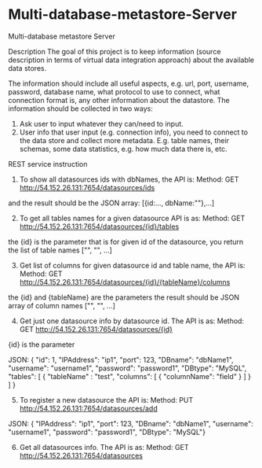 # Multi-database-metastore-Server
Multi-database metastore Server

Description
The goal of this project is to keep information (source description in terms of virtual data integration approach) about the available data stores.
 
The information should include all useful aspects, e.g. url, port, username, password, database name, what protocol to use to connect, what connection format is, any other information about the datastore. The information should be collected in two ways:
1. Ask user to input whatever they can/need to input.
2. User info that user input (e.g. connection info), you need to connect to the data store and collect more metadata. E.g. table names, their schemas, some data statistics, e.g. how much data there is, etc.

REST service instruction
1) To show all datasources ids with dbNames, the API is:
Method: GET
http://54.152.26.131:7654/datasources/ids
 
and the result should be the JSON array:  [{id:..., dbName:""},...]
 
2) To get all tables names for a given datasource API is as:
Method: GET
http://54.152.26.131:7654/datasources/{id}/tables
 
the {id} is the parameter
that is for given id of the datasource, you return the list of table names ["", "", ...]
 
3) Get list of columns for given datasource id and table name, the API is:
Method: GET
http://54.152.26.131:7654/datasources/{id}/{tableName}/columns
 
the {id} and {tableName} are the parameters
the result should be JSON array of column names ["", "", ...]
 
4) Get just one datasource info by datasource id. The API is as:
Method: GET
http://54.152.26.131:7654/datasources/{id}
 
{id} is the parameter
 
JSON:
{ "id": 1, "IPAddress": "ip1", "port": 123, "DBname": "dbName1", "username": "username1", "password": "password1", "DBtype": "MySQL", "tables": [ { "tableName" : "test",   "columns": [ { "columnName": "field" } ] } ] }
 

5) To register a new datasource the API is:
Method: PUT
http://54.152.26.131:7654/datasources/add
 
JSON:
{ "IPAddress": "ip1", "port": 123, "DBname": "dbName1", "username": "username1", "password": "password1", "DBtype": "MySQL"}
 
 
6) Get all datasources info. The API is as:
Method: GET
http://54.152.26.131:7654/datasources

